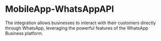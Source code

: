 # MobileApp-WhatsAppAPI
The integration allows businesses to interact with their customers directly through WhatsApp, leveraging the powerful features of the WhatsApp Business platform.
